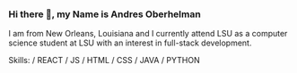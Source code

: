 ### Hi there 👋,  my Name is Andres Oberhelman



I am from New Orleans, Louisiana and I currently attend LSU as a computer science student at LSU with an interest in full-stack development. 

Skills:  / REACT / JS / HTML / CSS / JAVA / PYTHON




